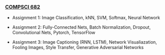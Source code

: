 ### [COMPSCI 682](https://compsci682-fa19.github.io/)

* Assignment 1: Image Classification, kNN, SVM, Softmax, Neural Network

* Assignment 2: Fully-Connected Nets, Batch Normalization, Dropout, Convolutional Nets, Pytorch, TensorFlow

* Assignment 3: Image Captioning (RNN, LSTM), Network Visualiazation, Fooling Images, Style Transfer, Generative Adversarial Networks
